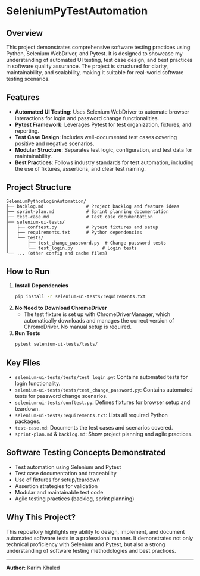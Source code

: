 # SeleniumPyTestAutomation

## Overview
This project demonstrates comprehensive software testing practices using Python, Selenium WebDriver, and Pytest. It is designed to showcase my understanding of automated UI testing, test case design, and best practices in software quality assurance. The project is structured for clarity, maintainability, and scalability, making it suitable for real-world software testing scenarios.

## Features
- **Automated UI Testing**: Uses Selenium WebDriver to automate browser interactions for login and password change functionalities.
- **Pytest Framework**: Leverages Pytest for test organization, fixtures, and reporting.
- **Test Case Design**: Includes well-documented test cases covering positive and negative scenarios.
- **Modular Structure**: Separates test logic, configuration, and test data for maintainability.
- **Best Practices**: Follows industry standards for test automation, including the use of fixtures, assertions, and clear test naming.

## Project Structure
```
SeleniumPythonLoginAutomation/
├── backlog.md                # Project backlog and feature ideas
├── sprint-plan.md            # Sprint planning documentation
├── test-case.md              # Test case documentation
├── selenium-ui-tests/
│   ├── conftest.py           # Pytest fixtures and setup
│   ├── requirements.txt      # Python dependencies
│   └── tests/
│       ├── test_change_password.py  # Change password tests
│       └── test_login.py           # Login tests
└── ... (other config and cache files)
```

## How to Run
1. **Install Dependencies**
   ```bash
   pip install -r selenium-ui-tests/requirements.txt
   ```
2. **No Need to Download ChromeDriver**
   - The test fixture is set up with ChromeDriverManager, which automatically downloads and manages the correct version of ChromeDriver. No manual setup is required.
3. **Run Tests**
   ```bash
   pytest selenium-ui-tests/tests/
   ```

## Key Files
- `selenium-ui-tests/tests/test_login.py`: Contains automated tests for login functionality.
- `selenium-ui-tests/tests/test_change_password.py`: Contains automated tests for password change scenarios.
- `selenium-ui-tests/conftest.py`: Defines fixtures for browser setup and teardown.
- `selenium-ui-tests/requirements.txt`: Lists all required Python packages.
- `test-case.md`: Documents the test cases and scenarios covered.
- `sprint-plan.md` & `backlog.md`: Show project planning and agile practices.

## Software Testing Concepts Demonstrated
- Test automation using Selenium and Pytest
- Test case documentation and traceability
- Use of fixtures for setup/teardown
- Assertion strategies for validation
- Modular and maintainable test code
- Agile testing practices (backlog, sprint planning)

## Why This Project?
This repository highlights my ability to design, implement, and document automated software tests in a professional manner. It demonstrates not only technical proficiency with Selenium and Pytest, but also a strong understanding of software testing methodologies and best practices.

---

**Author:** Karim Khaled
